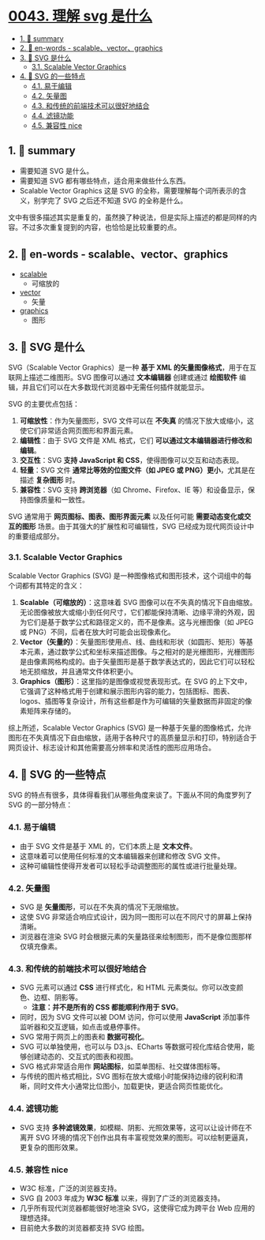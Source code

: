 # [0043. 理解 svg 是什么](https://github.com/Tdahuyou/svg/tree/main/0043.%20%E7%90%86%E8%A7%A3%20svg%20%E6%98%AF%E4%BB%80%E4%B9%88)

<!-- region:toc -->
- [1. 📝 summary](#1--summary)
- [2. 🔗 en-words - scalable、vector、graphics](#2--en-words---scalablevectorgraphics)
- [3. 📒 SVG 是什么](#3--svg-是什么)
  - [3.1. Scalable Vector Graphics](#31-scalable-vector-graphics)
- [4. 📒 SVG 的一些特点](#4--svg-的一些特点)
  - [4.1. 易于编辑](#41-易于编辑)
  - [4.2. 矢量图](#42-矢量图)
  - [4.3. 和传统的前端技术可以很好地结合](#43-和传统的前端技术可以很好地结合)
  - [4.4. 滤镜功能](#44-滤镜功能)
  - [4.5. 兼容性 nice](#45-兼容性-nice)
<!-- endregion:toc -->

## 1. 📝 summary

- 需要知道 SVG 是什么。
- 需要知道 SVG 都有哪些特点，适合用来做些什么东西。
- Scalable Vector Graphics 这是 SVG 的全称，需要理解每个词所表示的含义，别学完了 SVG 之后还不知道 SVG 的全称是什么。

文中有很多描述其实是重复的，虽然换了种说法，但是实际上描述的都是同样的内容。不过多次重复提到的内容，也恰恰是比较重要的点。

## 2. 🔗 en-words - scalable、vector、graphics

- [scalable](https://github.com/Tdahuyou/en-words/blob/main/scalable.md)
  - 可缩放的
- [vector](https://github.com/Tdahuyou/en-words/blob/main/vector.md)
  - 矢量
- [graphics](https://github.com/Tdahuyou/en-words/blob/main/graphics.md)
  - 图形

## 3. 📒 SVG 是什么

SVG（Scalable Vector Graphics）是一种 **基于 XML 的矢量图像格式**，用于在互联网上描述二维图形。SVG 图像可以通过 **文本编辑器** 创建或通过 **绘图软件** 编辑，并且它们可以在大多数现代浏览器中无需任何插件就能显示。

SVG 的主要优点包括：

1. **可缩放性**：作为矢量图形，SVG 文件可以在 **不失真** 的情况下放大或缩小，这使它们非常适合网页图形和界面元素。 
2. **编辑性**：由于 SVG 文件是 XML 格式，它们 **可以通过文本编辑器进行修改和编辑**。 
3. **交互性**：SVG **支持 JavaScript 和 CSS**，使得图像可以交互和动态表现。 
4. **轻量**：SVG 文件 **通常比等效的位图文件（如 JPEG 或 PNG）更小**，尤其是在描述 **复杂图形** 时。 
5. **兼容性**：SVG 支持 **跨浏览器**（如 Chrome、Firefox、IE 等）和设备显示，保持图像质量和一致性。 

SVG 通常用于 **网页图标、图表、图形界面元素** 以及任何可能 **需要动态变化或交互的图形** 场景。由于其强大的扩展性和可编辑性，SVG 已经成为现代网页设计中的重要组成部分。

### 3.1. Scalable Vector Graphics

Scalable Vector Graphics (SVG) 是一种图像格式和图形技术，这个词组中的每个词都有其特定的含义：

1. **Scalable（可缩放的）**：这意味着 SVG 图像可以在不失真的情况下自由缩放。无论图像被放大或缩小到任何尺寸，它们都能保持清晰、边缘平滑的外观，因为它们是基于数学公式和路径定义的，而不是像素。这与光栅图像（如 JPEG 或 PNG）不同，后者在放大时可能会出现像素化。
2. **Vector（矢量的）**：矢量图形使用点、线、曲线和形状（如圆形、矩形）等基本元素，通过数学公式和坐标来描述图像。与之相对的是光栅图形，光栅图形是由像素网格构成的。由于矢量图形是基于数学表达式的，因此它们可以轻松地无损缩放，并且通常文件体积更小。
3. **Graphics（图形）**：这里指的是图像或视觉表现形式。在 SVG 的上下文中，它强调了这种格式用于创建和展示图形内容的能力，包括图标、图表、 logos、插图等复杂设计，所有这些都是作为可编辑的矢量数据而非固定的像素矩阵来存储的。

综上所述，Scalable Vector Graphics (SVG) 是一种基于矢量的图像格式，允许图形在不失真情况下自由缩放，适用于各种尺寸的高质量显示和打印，特别适合于网页设计、标志设计和其他需要高分辨率和灵活性的图形应用场合。

## 4. 📒 SVG 的一些特点

SVG 的特点有很多，具体得看我们从哪些角度来谈了。下面从不同的角度罗列了 SVG 的一部分特点：

### 4.1. 易于编辑

- 由于 SVG 文件是基于 XML 的，它们本质上是 **文本文件**。
- 这意味着可以使用任何标准的文本编辑器来创建和修改 SVG 文件。
- 这种可编辑性使得开发者可以轻松手动调整图形的属性或进行批量处理。

### 4.2. 矢量图

- SVG 是 **矢量图形**，可以在不失真的情况下无限缩放。
- 这使 SVG 非常适合响应式设计，因为同一图形可以在不同尺寸的屏幕上保持清晰。
- 浏览器在渲染 SVG 时会根据元素的矢量路径来绘制图形，而不是像位图那样仅填充像素。

### 4.3. 和传统的前端技术可以很好地结合

- SVG 元素可以通过 **CSS** 进行样式化，和 HTML 元素类似。你可以改变颜色、边框、阴影等。
  - **注意：并不是所有的 CSS 都能顺利作用于 SVG**。
- 同时，因为 SVG 文件可以被 DOM 访问，你可以使用  **JavaScript** 添加事件监听器和交互逻辑，如点击或悬停事件。
- SVG 常用于网页上的图表和 **数据可视化**。
- SVG 可以单独使用，也可以与 D3.js、ECharts 等数据可视化库结合使用，能够创建动态的、交互式的图表和视图。
- SVG 格式非常适合用作 **网站图标**，如菜单图标、社交媒体图标等。
- 与传统的图片格式相比，SVG 图标在放大或缩小时能保持边缘的锐利和清晰，同时文件大小通常比位图小，加载更快，更适合网页性能优化。

### 4.4. 滤镜功能

- SVG 支持 **多种滤镜效果**，如模糊、阴影、光照效果等，这可以让设计师在不离开 SVG 环境的情况下创作出具有丰富视觉效果的图形。可以绘制更逼真，更复杂的图形效果。

### 4.5. 兼容性 nice

- W3C 标准，广泛的浏览器支持。
- SVG 自 2003 年成为  **W3C 标准** 以来，得到了广泛的浏览器支持。
- 几乎所有现代浏览器都能很好地渲染 SVG，这使得它成为跨平台 Web 应用的理想选择。
- 目前绝大多数的浏览器都支持 SVG 绘图。
